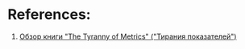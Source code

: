 
# References:

1. [Обзор книги "The Tyranny of Metrics" ("Тирания показателей")](https://tellmeabout.tech/review-the-tyranny-of-metrics-bdfdd286cff8)